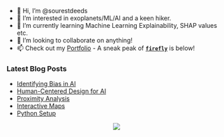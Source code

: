 - 👋 Hi, I’m @sourestdeeds
- 👀 I’m interested in exoplanets/ML/AI and a keen hiker.
- 🌱 I’m currently learning Machine Learning Explainability, SHAP values etc.
- 💞️ I’m looking to collaborate on anything!
- 📫 Check out my [Portfolio](https://github.com/sourestdeeds/dataSciencePortfolio) - A sneak peak of **[`firefly`](https://github.com/sourestdeeds/firefly)** is below!

<!---
sourestdeeds/sourestdeeds is a ✨ special ✨ repository because its `README.md` (this file) appears on your GitHub profile.
You can click the Preview link to take a look at your changes.
--->

### Latest Blog Posts
<!-- BLOG-POST-LIST:START -->
- [Identifying Bias in AI](https://sourestdeeds.github.io/blog/identifying-bias-in-ai/)
- [Human-Centered Design for AI](https://sourestdeeds.github.io/blog/human-centered-design-for-ai/)
- [Proximity Analysis](https://sourestdeeds.github.io/blog/proximity-analysis/)
- [Interactive Maps](https://sourestdeeds.github.io/blog/interactive-maps/)
- [Python Setup](https://sourestdeeds.github.io/blog/seting-python-alias/)
<!-- BLOG-POST-LIST:END -->

<p align="center">
  <img src="https://raw.githubusercontent.com/sourestdeeds/firefly/main/firefly/data/filter_0.png?token=ACSJ3D7C7KDFPAFUZD7RNULAK7E6A">
</p>
